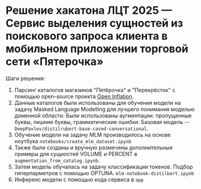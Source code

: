 # Решение хакатона ЛЦТ 2025 — Сервис выделения сущностей из поискового запроса клиента в мобильном приложении торговой сети «Пятерочка»

Шаги решения:

1. Парсинг каталогов магазинов "Пятёрочка" и "Перекрёсток" с помощью open-source проекта [Open Inflation](!https://github.com/Open-Inflation).
2. Данные каталогов были использованы для обучения модели на задачу Masked Language Modelling для лучшего понимания моделью доменной области. Были использованы аугментации: пропущенные буквы, лишние буквы, грамматические ошибки. Базовая модель -- `DeepPavlov/distilrubert-base-cased-conversational`.
3. Обучение модели на задачу MLM производилось на основе ноутбука `notebooks/create_mlm_dataset.ipynb` 
4. Также были созданы и вручную размечены дополнительные примеры для сущностей VOLUME и PERCENT в `augmentation_from_catalog.ipynb`.
5. Затем модель обучалась на задачу классификации токенов. Подбор гиперпарметров с помощью OPTUNA. 
`mlm-notebook-distilbert.ipynb`
6. Инференс модели с помощью кода сервиса в `app`

